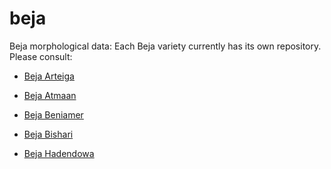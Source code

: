 beja
====

Beja morphological data: Each Beja variety currently has its own repository. Please consult:

  * [Beja Arteiga](https://github.com/aama/beja-arteiga)

  * [Beja Atmaan](https://github.com/aama/beja-atmaan)

  * [Beja Beniamer](https://github.com/aama/beja-beniamer)

  * [Beja Bishari](https://github.com/aama/beja-bishari)

  * [Beja Hadendowa](https://github.com/aama/beja-hadendowa)

